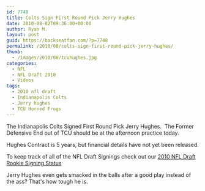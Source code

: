 ```yaml
---
id: 7748
title: Colts Sign First Round Pick Jerry Hughes
date: 2010-08-02T09:36:00+00:00
author: Ryan M.
layout: post
guid: https://backseatfan.com/?p=7748
permalink: /2010/08/colts-sign-first-round-pick-jerry-hughes/
thumb:
  - /images/2010/08/tcuhughes.jpg
categories:
  - NFL
  - NFL Draft 2010
  - Videos
tags:
  - 2010 nfl draft
  - Indianapolis Colts
  - Jerry hughes
  - TCU Horned Frogs
---
```


<div class="entry">
  <p>
    The Indianapolis Colts Signed First Round Pick Jerry Hughes.  The Former Defensive End out of TCU should be at the afternoon practice today.
  </p>

  <p>
    Hughes Contract is 5 years, but financial details have not yet been released.
  </p>

  <p>
    To keep track of all of the NFL Draft Signings check out our <a href="https://backseatfan.com/index.php/2010/04/2010-nfl-draft-rookie-signing-status/">2010 NFL Draft Rookie Signing Status</a>
  </p>

  <p>
    Jerry Hughes even gets smacked in the balls after a good play instead of the ass? That's how tough he is.
  </p>

  <p>
  </p>
</div>
